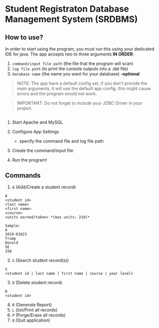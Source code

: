 # Student Registraton Database Management System (SRDBMS)

## How to use?
In order to start using the program, you must run this using your dedicated IDE for java.
The app accepts two to three arguments **IN ORDER**:

1. `command/input file path` (the file that the program will scan)
2. `log file path` (to print the console outputs into a .dat file)
3. `database name` (the name you want for your database) **-optional**

> NOTE: The app have a default config set, if you don't provide the main arguments, it will use the default app config.
> this might cause errors and the program would not work.

> IMPORTANT: Do not forget to include your JDBC Driver in your project.
##
1. Start Apache and MySQL
2. Configure App Settings
    - specify the command file and log file path
  
3. Create the command/input file
4. Run the program!

## Commands
1. `A` (Add/Create a student record)
  ```
  A
  <student id>
  <last name>
  <first name>
  <course>
  <units earned/taken> *(max units: 210)*
  
  Sample:
  A
  2019-01023
  Trump
  Donald
  SE
  150
 
  ```
  
2. `S` (Search student record(s))
  ```
  S
  <student id | last name | first name | course | year level>
  ```
  
3. `D` (Delete student record)
  ```
  D
  <student id>
  ```
  
4. `R` (Generate Report)
5. `L` (list/Print all records)
6. `P` (Purge/Erase all records)
7. `Q` (Quit application)
